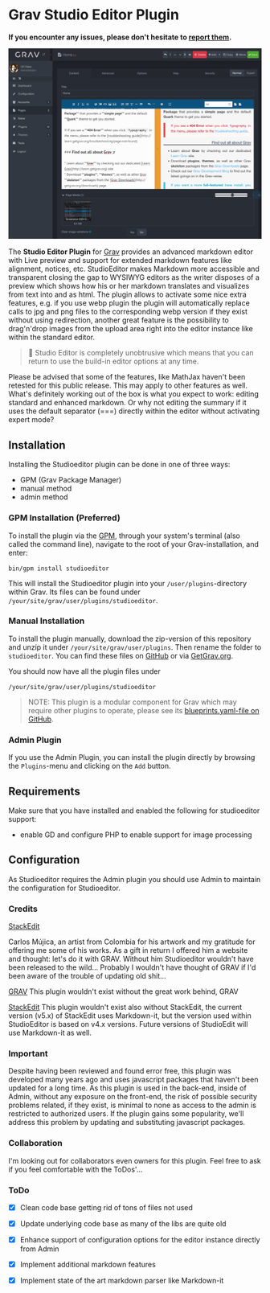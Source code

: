 # Grav Studio Editor Plugin

**If you encounter any issues, please don't hesitate
to [report
them](https://github.com/leotiger/grav-plugin-studioeditor/issues).**

![Screenshot](Screenshot.png)

The **Studio Editor Plugin** for [Grav](http://github.com/getgrav/grav) provides an advanced markdown editor with 
Live preview and support for extended markdown features like alignment, notices, etc. 
StudioEditor makes Markdown more accessible and transparent closing the gap to WYSIWYG editors as the writer
disposes of a preview which shows how his or her markdown translates and visualizes from text into and as html. 
The plugin allows to activate some nice extra features, e.g. if you use webp plugin the plugin will automatically
replace calls to jpg and png files to the corresponding webp version if they exist without using redirection, 
another great feature is the possibility to drag'n'drop images from the upload area right into the editor instance
like within the standard editor.

> :pushpin: Studio Editor is completely unobtrusive which means that you can return to use the build-in editor options at any time.

Please be advised that some of the features, like MathJax haven't been retested for this public release. 
This may apply to other features as well. What's definitely working out of the box is what you expect to work: 
editing standard and enhanced markdown. Or why not editing the summary if it uses the default separator (===) directly within the editor without activating expert mode?

## Installation

Installing the Studioeditor plugin can be done in one of three ways:
- GPM (Grav Package Manager)
- manual method
- admin method

### GPM Installation (Preferred)

To install the plugin via the [GPM](http://learn.getgrav.org/advanced/grav-gpm), through your system's terminal (also called the command line),
navigate to the root of your Grav-installation, and enter:

    bin/gpm install studioeditor

This will install the Studioeditor plugin into your `/user/plugins`-directory within Grav. Its files can be found under `/your/site/grav/user/plugins/studioeditor`.

### Manual Installation

To install the plugin manually, download the zip-version of this repository and unzip it under `/your/site/grav/user/plugins`.
Then rename the folder to `studioeditor`. You can find these files on [GitHub](https://github.com/leotiger/grav-plugin-studioeditor) or via [GetGrav.org](http://getgrav.org/downloads/plugins#admin).

You should now have all the plugin files under

    /your/site/grav/user/plugins/studioeditor

> NOTE: This plugin is a modular component for Grav which may require other plugins to operate,
> please see its [blueprints.yaml-file on GitHub](https://github.com/leotiger/grav-plugin-studioeditor/blob/master/blueprints.yaml).

### Admin Plugin

If you use the Admin Plugin, you can install the plugin directly by browsing the `Plugins`-menu and clicking on the `Add` button.

## Requirements

Make sure that you have installed and enabled the following for studioeditor support:

- enable GD and configure PHP to enable support for image processing

## Configuration

As Studioeditor requires the Admin plugin you should use Admin to maintain the configuration for Studioeditor.

### Credits

[StackEdit](https://stackedit.io)

Carlos Mújica, an artist from Colombia for his artwork and my gratitude for offering me some of his works. As a gift in return I offered him a website and thought: let's do it with GRAV. Without him Studioeditor wouldn't have been released to the wild... Probably I wouldn't have thought of GRAV if I'd been aware of the trouble of updating old shit...

[GRAV](https://getgrav.org)
This plugin wouldn't exist without the great work behind, GRAV

[StackEdit](https://github.com/benweet/stackedit)
This plugin wouldn't exist also without StackEdit, the current version (v5.x) of StackEdit uses Markdown-it, but the version used within StudioEditor is based on v4.x versions. Future versions of StudioEdit will use Markdown-it as well.

### Important

Despite having been reviewed and found error free, this plugin was developed many years ago and uses javascript packages that haven't been updated for a long time. As this plugin is used in the back-end, inside of Admin, without any exposure on the front-end, the risk of possible security problems related, if they exist, is minimal to none as access to the admin is restricted to authorized users. If the plugin gains some popularity, we'll address this problem by updating and substituting javascript packages.

### Collaboration

I'm looking out for collaborators even owners for this plugin. Feel free to ask if you feel comfortable with the ToDos'...

### ToDo

- [x] Clean code base getting rid of tons of files not used
- [x] Update underlying code base as many of the libs are quite old 
- [x] Enhance support of configuration options for the editor instance directly from Admin
- [x] Implement additional markdown features
- [x] Implement state of the art markdown parser like Markdown-it

